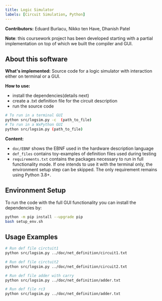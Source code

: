 ```yaml
---
title: Logic Simulator
labels: [Circuit Simulation, Python]
---
```


**Contributors:** Eduard Burlacu, Nikko ten Have, Dhanish Patel

 
**Note**: this coursework project has been developed starting with a partial implementation on top of which we built the compiler and GUI.

## About this software
**What's implemented:** Source code for a logic simulator with interaction either on terminal or a GUI.

**How to use:**
* install the dependencies(details next)
* create a .txt definition file for the circuit description
* run the source code

```bash
# To run in a terminal GUI
python src/logsim.py -c  (path_to_file)
# To run in a WxPython GUI
python src/logsim.py (path_to_file)
```

**Content:**
* `doc/EBNF` shows the EBNF used in the hardware description language
* `def_files` contains toy-examples of definition files used during testing
* `requirements.txt` contains the packages necessary to run in full functionality mode. If one intends to use it with the terminal only, the environment setup step can be skipped. The only requirement remains using Python 3.8+.

## Environment Setup
To run the code with the full GUI functionality you can install the dependencies by:
```bash
python -m pip install --upgrade pip
bash setup_env.sh
```

## Usage Examples

```bash
# Run def file circtuit1
python src/logsim.py ../doc/net_definition/circuit1.txt
```

```bash
# Run def file circtuit2
python src/logsim.py ../doc/net_definition/circuit2.txt
```

```bash
# Run def file adder with carry
python src/logsim.py ../doc/net_definition/adder.txt
```

```bash
# Run def file rc3
python src/logsim.py ../doc/net_definition/adder.txt
```
